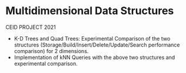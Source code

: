 # Multidimensional Data Structures
CEID PROJECT 2021

- K-D Trees and Quad Trees: Experimental Comparison of the two structures (Storage/Build/Insert/Delete/Update/Search performance comparison) for 2 dimensions. 
- Implementation of kNN Queries with the above two structures and experimental comparison.
